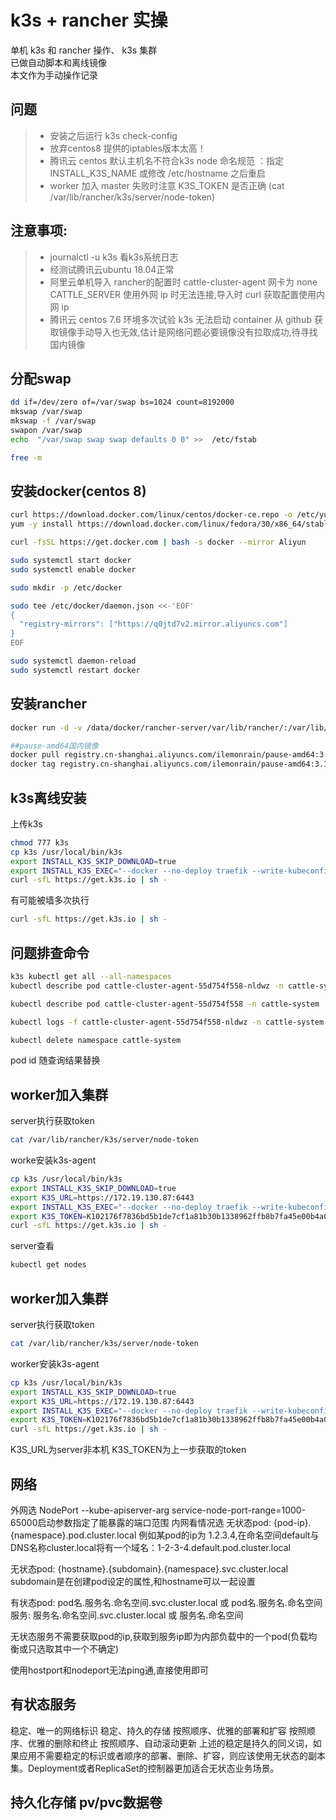 # k3s + rancher 实操
单机 k3s 和 rancher 操作、 k3s 集群  
已做自动脚本和离线镜像  
本文作为手动操作记录
## 问题
>* 安装之后运行 k3s check-config
>* 放弃centos8 提供的iptables版本太高！
>* 腾讯云 centos 默认主机名不符合k3s node 命名规范 ：指定 INSTALL_K3S_NAME 或修改 /etc/hostname 之后重启
>* worker 加入 master 失败时注意 K3S_TOKEN 是否正确 (cat /var/lib/rancher/k3s/server/node-token)
## 注意事项:
>* journalctl -u k3s 看k3s系统日志
>* 经测试腾讯云ubuntu 18.04正常
>* 阿里云单机导入 rancher的配置时 cattle-cluster-agent 网卡为 none CATTLE_SERVER 使用外网 ip 时无法连接,导入时 curl 获取配置使用内网 ip  
>* 腾讯云 centos 7.6 环境多次试验 k3s 无法启动 container 从 github 获取镜像手动导入也无效,估计是网络问题必要镜像没有拉取成功,待寻找国内镜像
## 分配swap
~~~bash
dd if=/dev/zero of=/var/swap bs=1024 count=8192000
mkswap /var/swap
mkswap -f /var/swap
swapon /var/swap
echo  "/var/swap swap swap defaults 0 0" >>  /etc/fstab

free -m
~~~
## 安装docker(centos 8)
~~~bash
curl https://download.docker.com/linux/centos/docker-ce.repo -o /etc/yum.repos.d/docker-ce.repo
yum -y install https://download.docker.com/linux/fedora/30/x86_64/stable/Packages/containerd.io-1.2.6-3.3.fc30.x86_64.rpm

curl -fsSL https://get.docker.com | bash -s docker --mirror Aliyun

sudo systemctl start docker
sudo systemctl enable docker

sudo mkdir -p /etc/docker

sudo tee /etc/docker/daemon.json <<-'EOF'
{
  "registry-mirrors": ["https://q0jtd7v2.mirror.aliyuncs.com"]
}
EOF

sudo systemctl daemon-reload
sudo systemctl restart docker
~~~
## 安装rancher
~~~bash
docker run -d -v /data/docker/rancher-server/var/lib/rancher/:/var/lib/rancher/  --name rancher-server -p 80:80 -p 443:443 rancher/rancher:stable

##pause-amd64国内镜像
docker pull registry.cn-shanghai.aliyuncs.com/ilemonrain/pause-amd64:3.1
docker tag registry.cn-shanghai.aliyuncs.com/ilemonrain/pause-amd64:3.1 k8s.gcr.io/pause-amd64:3.1
~~~
## k3s离线安装

上传k3s
~~~bash
chmod 777 k3s
cp k3s /usr/local/bin/k3s
export INSTALL_K3S_SKIP_DOWNLOAD=true
export INSTALL_K3S_EXEC="--docker --no-deploy traefik --write-kubeconfig ~/.kube/config --write-kubeconfig-mode 666"
curl -sfL https://get.k3s.io | sh -
~~~
有可能被墙多次执行 
~~~bash 
curl -sfL https://get.k3s.io | sh - 
~~~
## 问题排查命令
~~~bash
k3s kubectl get all --all-namespaces
kubectl describe pod cattle-cluster-agent-55d754f558-nldwz -n cattle-system

kubectl describe pod cattle-cluster-agent-55d754f558 -n cattle-system

kubectl logs -f cattle-cluster-agent-55d754f558-nldwz -n cattle-system

kubectl delete namespace cattle-system
~~~
pod id 随查询结果替换

## worker加入集群
server执行获取token
~~~bash
cat /var/lib/rancher/k3s/server/node-token
~~~
worke安装k3s-agent
~~~bash
cp k3s /usr/local/bin/k3s
export INSTALL_K3S_SKIP_DOWNLOAD=true
export K3S_URL=https://172.19.130.87:6443
export INSTALL_K3S_EXEC="--docker --no-deploy traefik --write-kubeconfig ~/.kube/config --write-kubeconfig-mode 666"
export K3S_TOKEN=K102176f7836bd5b1de7cf1a81b30b1338962ffb8b7fa45e00b4a0c14c35885c9fc::server:f60b034156250b562b173c98bd9859d5
curl -sfL https://get.k3s.io | sh -
~~~
server查看
~~~bash
kubectl get nodes
~~~

## worker加入集群
server执行获取token
~~~bash
cat /var/lib/rancher/k3s/server/node-token
~~~
worker安装k3s-agent
~~~bash
cp k3s /usr/local/bin/k3s
export INSTALL_K3S_SKIP_DOWNLOAD=true
export K3S_URL=https://172.19.130.87:6443
export INSTALL_K3S_EXEC="--docker --no-deploy traefik --write-kubeconfig ~/.kube/config --write-kubeconfig-mode 666"
export K3S_TOKEN=K102176f7836bd5b1de7cf1a81b30b1338962ffb8b7fa45e00b4a0c14c35885c9fc::server:f60b034156250b562b173c98bd9859d5
curl -sfL https://get.k3s.io | sh -
~~~

K3S_URL为server非本机
K3S_TOKEN为上一步获取的token

## 网络
外网选 NodePort --kube-apiserver-arg service-node-port-range=1000-65000启动参数指定了能暴露的端口范围
内网看情况选
无状态pod: {pod-ip}.{namespace}.pod.cluster.local
  例如某pod的ip为  1.2.3.4,在命名空间default与DNS名称cluster.local将有一个域名：1-2-3-4.default.pod.cluster.local
   
无状态pod: {hostname}.{subdomain}.{namespace}.svc.cluster.local
subdomain是在创建pod设定的属性,和hostname可以一起设置

有状态pod: pod名.服务名.命名空间.svc.cluster.local 或 pod名.服务名.命名空间
服务: 服务名.命名空间.svc.cluster.local 或 服务名.命名空间

无状态服务不需要获取pod的ip,获取到服务ip即为内部负载中的一个pod(负载均衡或只选取其中一个不确定)

使用hostport和nodeport无法ping通,直接使用即可
## 有状态服务
稳定、唯一的网络标识
稳定、持久的存储
按照顺序、优雅的部署和扩容
按照顺序、优雅的删除和终止
按照顺序、自动滚动更新
上述的稳定是持久的同义词，如果应用不需要稳定的标识或者顺序的部署、删除、扩容，则应该使用无状态的副本集。Deployment或者ReplicaSet的控制器更加适合无状态业务场景。

## 持久化存储 pv/pvc数据卷
